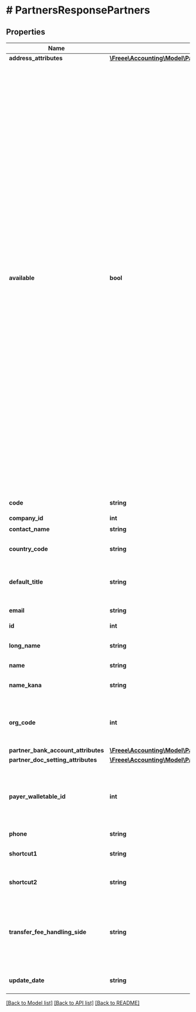 # # PartnersResponsePartners

## Properties

Name | Type | Description | Notes
------------ | ------------- | ------------- | -------------
**address_attributes** | [**\Freee\Accounting\Model\PartnerResponsePartnerAddressAttributes**](PartnerResponsePartnerAddressAttributes.md) |  | [optional]
**available** | **bool** | 取引先の使用設定（true: 使用する、false: 使用しない） &lt;br&gt; &lt;ul&gt;   &lt;li&gt;     本APIでpartnerを作成した場合はtrueになります。   &lt;/li&gt;   &lt;li&gt;     falseにする場合はWeb画面から変更できます。   &lt;/li&gt;   &lt;li&gt;     trueの場合、Web画面での取引登録時などに入力候補として表示されます。   &lt;/li&gt;   &lt;li&gt;     falseの場合、取引先自体は削除せず、Web画面での取引登録時などに入力候補として表示されません。ただし取引（収入・支出）の作成APIなどでfalseの取引先をパラメータに指定すれば、取引などにfalseの取引先を設定できます。   &lt;/li&gt; &lt;/ul&gt; |
**code** | **string** | 取引先コード |
**company_id** | **int** | 事業所ID |
**contact_name** | **string** | 担当者 氏名 | [optional]
**country_code** | **string** | 地域（JP: 国内、ZZ:国外） | [optional]
**default_title** | **string** | 敬称（御中、様、(空白)の3つから選択） | [optional]
**email** | **string** | 担当者 メールアドレス | [optional]
**id** | **int** | 取引先ID |
**long_name** | **string** | 正式名称（255文字以内） | [optional]
**name** | **string** | 取引先名 |
**name_kana** | **string** | カナ名称（255文字以内） | [optional]
**org_code** | **int** | 事業所種別（null: 未設定、1: 法人、2: 個人） | [optional]
**partner_bank_account_attributes** | [**\Freee\Accounting\Model\PartnerResponsePartnerPartnerBankAccountAttributes**](PartnerResponsePartnerPartnerBankAccountAttributes.md) |  | [optional]
**partner_doc_setting_attributes** | [**\Freee\Accounting\Model\PartnerCreateParamsPartnerDocSettingAttributes**](PartnerCreateParamsPartnerDocSettingAttributes.md) |  | [optional]
**payer_walletable_id** | **int** | 振込元口座ID（一括振込ファイル用）:（未設定の場合は、nullです。） | [optional]
**phone** | **string** | 電話番号 | [optional]
**shortcut1** | **string** | ショートカット1 (255文字以内) | [optional]
**shortcut2** | **string** | ショートカット2 (255文字以内) | [optional]
**transfer_fee_handling_side** | **string** | 振込手数料負担（一括振込ファイル用）: (振込元(当方): payer, 振込先(先方): payee) | [optional]
**update_date** | **string** | 更新日 (yyyy-mm-dd) |

[[Back to Model list]](../../README.md#models) [[Back to API list]](../../README.md#endpoints) [[Back to README]](../../README.md)
